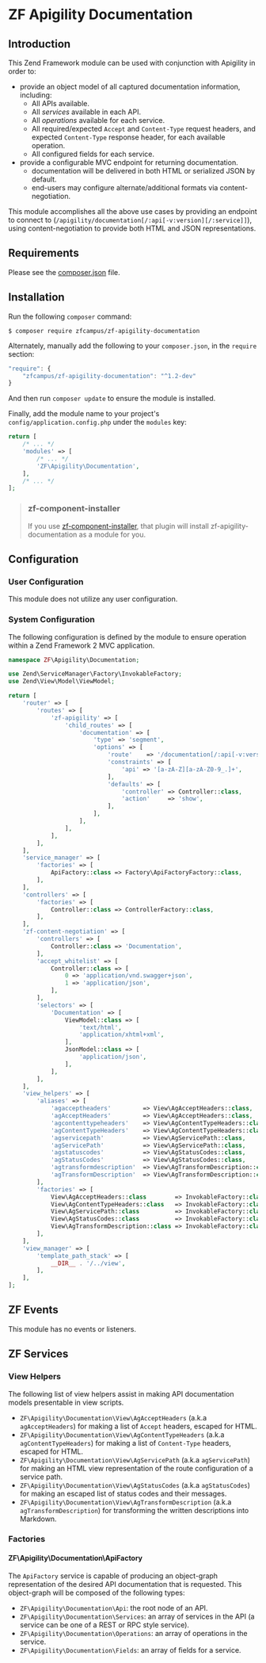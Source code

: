 # ZF Apigility Documentation
## Introduction

This Zend Framework module can be used with conjunction with Apigility in order to:

- provide an object model of all captured documentation information, including:
  - All APIs available.
  - All _services_ available in each API.
  - All _operations_ available for each service.
  - All required/expected `Accept` and `Content-Type` request headers, and expected
    `Content-Type` response header, for each available operation.
  - All configured fields for each service.
- provide a configurable MVC endpoint for returning documentation.
  - documentation will be delivered in both HTML or serialized JSON by default.
  - end-users may configure alternate/additional formats via content-negotiation.

This module accomplishes all the above use cases by providing an endpoint to connect to
(`/apigility/documentation[/:api[-v:version][/:service]]`), using content-negotiation to provide
both HTML and JSON representations.

## Requirements
  
Please see the [composer.json](https://github.com/zfcampus/zf-apigility-documentation/tree/master/composer.json) file.

## Installation

Run the following `composer` command:

```console
$ composer require zfcampus/zf-apigility-documentation
```

Alternately, manually add the following to your `composer.json`, in the `require` section:

```javascript
"require": {
    "zfcampus/zf-apigility-documentation": "^1.2-dev"
}
```

And then run `composer update` to ensure the module is installed.

Finally, add the module name to your project's `config/application.config.php` under the `modules`
key:

```php
return [
    /* ... */
    'modules' => [
        /* ... */
        'ZF\Apigility\Documentation',
    ],
    /* ... */
];
```

> ### zf-component-installer
>
> If you use [zf-component-installer](https://github.com/zendframework/zf-component-installer),
> that plugin will install zf-apigility-documentation as a module for you.

## Configuration

### User Configuration

This module does not utilize any user configuration.

### System Configuration

The following configuration is defined by the module to ensure operation within a Zend Framework 2
MVC application.

```php
namespace ZF\Apigility\Documentation;

use Zend\ServiceManager\Factory\InvokableFactory;
use Zend\View\Model\ViewModel;

return [
    'router' => [
        'routes' => [
            'zf-apigility' => [
                'child_routes' => [
                    'documentation' => [
                        'type' => 'segment',
                        'options' => [
                            'route'    => '/documentation[/:api[-v:version][/:service]]',
                            'constraints' => [
                                'api' => '[a-zA-Z][a-zA-Z0-9_.]+',
                            ],
                            'defaults' => [
                                'controller' => Controller::class,
                                'action'     => 'show',
                            ],
                        ],
                    ],
                ],
            ],
        ],
    ],
    'service_manager' => [
        'factories' => [
            ApiFactory::class => Factory\ApiFactoryFactory::class,
        ],
    ],
    'controllers' => [
        'factories' => [
            Controller::class => ControllerFactory::class,
        ],
    ],
    'zf-content-negotiation' => [
        'controllers' => [
            Controller::class => 'Documentation',
        ],
        'accept_whitelist' => [
            Controller::class => [
                0 => 'application/vnd.swagger+json',
                1 => 'application/json',
            ],
        ],
        'selectors' => [
            'Documentation' => [
                ViewModel::class => [
                    'text/html',
                    'application/xhtml+xml',
                ],
                JsonModel::class => [
                    'application/json',
                ],
            ],
        ],
    ],
    'view_helpers' => [
        'aliases' => [
            'agacceptheaders'         => View\AgAcceptHeaders::class,
            'agAcceptHeaders'         => View\AgAcceptHeaders::class,
            'agcontenttypeheaders'    => View\AgContentTypeHeaders::class,
            'agContentTypeHeaders'    => View\AgContentTypeHeaders::class,
            'agservicepath'           => View\AgServicePath::class,
            'agServicePath'           => View\AgServicePath::class,
            'agstatuscodes'           => View\AgStatusCodes::class,
            'agStatusCodes'           => View\AgStatusCodes::class,
            'agtransformdescription'  => View\AgTransformDescription::class,
            'agTransformDescription'  => View\AgTransformDescription::class,
        ],
        'factories' => [
            View\AgAcceptHeaders::class        => InvokableFactory::class,
            View\AgContentTypeHeaders::class   => InvokableFactory::class,
            View\AgServicePath::class          => InvokableFactory::class,
            View\AgStatusCodes::class          => InvokableFactory::class,
            View\AgTransformDescription::class => InvokableFactory::class,
        ],
    ],
    'view_manager' => [
        'template_path_stack' => [
            __DIR__ . '/../view',
        ],
    ],
];
```

## ZF Events

This module has no events or listeners.

## ZF Services

### View Helpers

The following list of view helpers assist in making API documentation models presentable in view
scripts.

- `ZF\Apigility\Documentation\View\AgAcceptHeaders` (a.k.a `agAcceptHeaders`) for making a
  list of `Accept` headers, escaped for HTML.
- `ZF\Apigility\Documentation\View\AgContentTypeHeaders`  (a.k.a `agContentTypeHeaders`) for
  making a list of `Content-Type` headers, escaped for HTML.
- `ZF\Apigility\Documentation\View\AgServicePath` (a.k.a `agServicePath`) for making an HTML
  view representation of the route configuration of a service path.
- `ZF\Apigility\Documentation\View\AgStatusCodes` (a.k.a `agStatusCodes`) for making an
  escaped list of status codes and their messages.
- `ZF\Apigility\Documentation\View\AgTransformDescription` (a.k.a `agTransformDescription`) for transforming the written 
  descriptions into Markdown.

### Factories

#### ZF\Apigility\Documentation\ApiFactory

The `ApiFactory` service is capable of producing an object-graph representation of the desired
API documentation that is requested.  This object-graph will be composed of the following types:

- `ZF\Apigility\Documentation\Api`: the root node of an API.
- `ZF\Apigility\Documentation\Services`: an array of services in the API (a service can be one
  of a REST or RPC style service).
- `ZF\Apigility\Documentation\Operations`: an array of operations in the service.
- `ZF\Apigility\Documentation\Fields`: an array of fields for a service.
